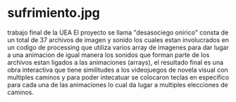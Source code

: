 # sufrimiento.jpg
trabajo final de la UEA 
El proyecto se llama "desasociego onirico"
consta de un total de 37 archivos de imagen y sonido 
los cuales estan involucrados en un codigo de processing que utiliza varios array de imagenes para dar lugar a una animacion 
de igual manera los sonidos que forman parte de los archivos estan ligados a las animaciones (arrays), 
el resultado final es una obra interactiva que tiene similitudes a los videojuegos de novela visual con 
multiples caminos y para poder intecatuar se colocaron teclas en especifico para cada una de las animaciones 
lo cual da lugar a multiples elecciones de caminos. 

